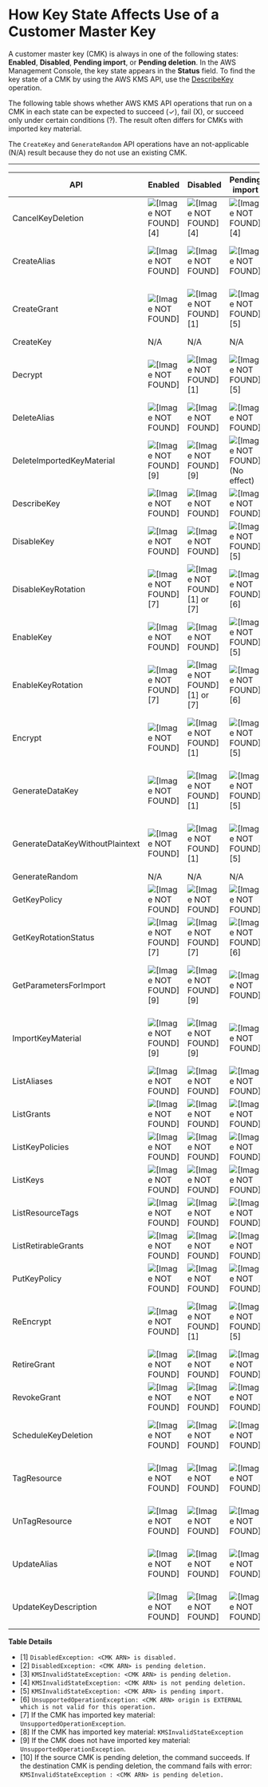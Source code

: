 # How Key State Affects Use of a Customer Master Key<a name="key-state"></a>

A customer master key \(CMK\) is always in one of the following states: **Enabled**, **Disabled**, **Pending import**, or **Pending deletion**\. In the AWS Management Console, the key state appears in the **Status** field\. To find the key state of a CMK by using the AWS KMS API, use the [DescribeKey](https://docs.aws.amazon.com/kms/latest/APIReference/API_DescribeKey.html) operation\.

The following table shows whether AWS KMS API operations that run on a CMK in each state can be expected to succeed \(✓\), fail \(X\), or succeed only under certain conditions \(?\)\. The result often differs for CMKs with imported key material\.

The `CreateKey` and `GenerateRandom` API operations have an not\-applicable \(N/A\) result because they do not use an existing CMK\.


****  

| API | Enabled | Disabled | Pending import | Pending deletion | 
| --- | --- | --- | --- | --- | 
| CancelKeyDeletion | ![\[Image NOT FOUND\]](http://docs.aws.amazon.com/kms/latest/developerguide/images/icon-disabled-pending-deletion.png)\[4\] | ![\[Image NOT FOUND\]](http://docs.aws.amazon.com/kms/latest/developerguide/images/icon-disabled-pending-deletion.png)\[4\] | ![\[Image NOT FOUND\]](http://docs.aws.amazon.com/kms/latest/developerguide/images/icon-disabled-pending-deletion.png)\[4\] | ![\[Image NOT FOUND\]](http://docs.aws.amazon.com/kms/latest/developerguide/images/icon-successful.png) | 
| CreateAlias | ![\[Image NOT FOUND\]](http://docs.aws.amazon.com/kms/latest/developerguide/images/icon-successful.png) | ![\[Image NOT FOUND\]](http://docs.aws.amazon.com/kms/latest/developerguide/images/icon-successful.png) | ![\[Image NOT FOUND\]](http://docs.aws.amazon.com/kms/latest/developerguide/images/icon-successful.png) | ![\[Image NOT FOUND\]](http://docs.aws.amazon.com/kms/latest/developerguide/images/icon-disabled-pending-deletion.png)\[3\] | 
| CreateGrant | ![\[Image NOT FOUND\]](http://docs.aws.amazon.com/kms/latest/developerguide/images/icon-successful.png) | ![\[Image NOT FOUND\]](http://docs.aws.amazon.com/kms/latest/developerguide/images/icon-disabled-pending-deletion.png)\[1\] | ![\[Image NOT FOUND\]](http://docs.aws.amazon.com/kms/latest/developerguide/images/icon-disabled-pending-deletion.png)\[5\] | ![\[Image NOT FOUND\]](http://docs.aws.amazon.com/kms/latest/developerguide/images/icon-disabled-pending-deletion.png)\[2\] or \[3\] | 
| CreateKey | N/A | N/A | N/A | N/A | 
| Decrypt | ![\[Image NOT FOUND\]](http://docs.aws.amazon.com/kms/latest/developerguide/images/icon-successful.png) | ![\[Image NOT FOUND\]](http://docs.aws.amazon.com/kms/latest/developerguide/images/icon-disabled-pending-deletion.png)\[1\] | ![\[Image NOT FOUND\]](http://docs.aws.amazon.com/kms/latest/developerguide/images/icon-disabled-pending-deletion.png)\[5\] | ![\[Image NOT FOUND\]](http://docs.aws.amazon.com/kms/latest/developerguide/images/icon-disabled-pending-deletion.png)\[2\] or \[3\] | 
| DeleteAlias | ![\[Image NOT FOUND\]](http://docs.aws.amazon.com/kms/latest/developerguide/images/icon-successful.png) | ![\[Image NOT FOUND\]](http://docs.aws.amazon.com/kms/latest/developerguide/images/icon-successful.png) | ![\[Image NOT FOUND\]](http://docs.aws.amazon.com/kms/latest/developerguide/images/icon-successful.png) | ![\[Image NOT FOUND\]](http://docs.aws.amazon.com/kms/latest/developerguide/images/icon-successful.png) | 
| DeleteImportedKeyMaterial | ![\[Image NOT FOUND\]](http://docs.aws.amazon.com/kms/latest/developerguide/images/icon-question-mark.png)\[9\] | ![\[Image NOT FOUND\]](http://docs.aws.amazon.com/kms/latest/developerguide/images/icon-question-mark.png)\[9\] | ![\[Image NOT FOUND\]](http://docs.aws.amazon.com/kms/latest/developerguide/images/icon-successful.png)\(No effect\) | ![\[Image NOT FOUND\]](http://docs.aws.amazon.com/kms/latest/developerguide/images/icon-disabled-pending-deletion.png)\[9\] | 
| DescribeKey | ![\[Image NOT FOUND\]](http://docs.aws.amazon.com/kms/latest/developerguide/images/icon-successful.png) | ![\[Image NOT FOUND\]](http://docs.aws.amazon.com/kms/latest/developerguide/images/icon-successful.png) | ![\[Image NOT FOUND\]](http://docs.aws.amazon.com/kms/latest/developerguide/images/icon-successful.png) | ![\[Image NOT FOUND\]](http://docs.aws.amazon.com/kms/latest/developerguide/images/icon-successful.png) | 
| DisableKey | ![\[Image NOT FOUND\]](http://docs.aws.amazon.com/kms/latest/developerguide/images/icon-successful.png) | ![\[Image NOT FOUND\]](http://docs.aws.amazon.com/kms/latest/developerguide/images/icon-successful.png) | ![\[Image NOT FOUND\]](http://docs.aws.amazon.com/kms/latest/developerguide/images/icon-disabled-pending-deletion.png)\[5\] | ![\[Image NOT FOUND\]](http://docs.aws.amazon.com/kms/latest/developerguide/images/icon-disabled-pending-deletion.png)\[3\] | 
| DisableKeyRotation | ![\[Image NOT FOUND\]](http://docs.aws.amazon.com/kms/latest/developerguide/images/icon-question-mark.png)\[7\] | ![\[Image NOT FOUND\]](http://docs.aws.amazon.com/kms/latest/developerguide/images/icon-disabled-pending-deletion.png)\[1\] or \[7\] | ![\[Image NOT FOUND\]](http://docs.aws.amazon.com/kms/latest/developerguide/images/icon-disabled-pending-deletion.png)\[6\] | ![\[Image NOT FOUND\]](http://docs.aws.amazon.com/kms/latest/developerguide/images/icon-disabled-pending-deletion.png)\[3\] or \[7\] | 
| EnableKey | ![\[Image NOT FOUND\]](http://docs.aws.amazon.com/kms/latest/developerguide/images/icon-successful.png) | ![\[Image NOT FOUND\]](http://docs.aws.amazon.com/kms/latest/developerguide/images/icon-successful.png) | ![\[Image NOT FOUND\]](http://docs.aws.amazon.com/kms/latest/developerguide/images/icon-disabled-pending-deletion.png)\[5\] | ![\[Image NOT FOUND\]](http://docs.aws.amazon.com/kms/latest/developerguide/images/icon-disabled-pending-deletion.png)\[3\] | 
| EnableKeyRotation | ![\[Image NOT FOUND\]](http://docs.aws.amazon.com/kms/latest/developerguide/images/icon-question-mark.png)\[7\] | ![\[Image NOT FOUND\]](http://docs.aws.amazon.com/kms/latest/developerguide/images/icon-disabled-pending-deletion.png)\[1\] or \[7\] | ![\[Image NOT FOUND\]](http://docs.aws.amazon.com/kms/latest/developerguide/images/icon-disabled-pending-deletion.png)\[6\] | ![\[Image NOT FOUND\]](http://docs.aws.amazon.com/kms/latest/developerguide/images/icon-disabled-pending-deletion.png)\[3\] or \[7\] | 
| Encrypt | ![\[Image NOT FOUND\]](http://docs.aws.amazon.com/kms/latest/developerguide/images/icon-successful.png) | ![\[Image NOT FOUND\]](http://docs.aws.amazon.com/kms/latest/developerguide/images/icon-disabled-pending-deletion.png)\[1\] | ![\[Image NOT FOUND\]](http://docs.aws.amazon.com/kms/latest/developerguide/images/icon-disabled-pending-deletion.png)\[5\] | ![\[Image NOT FOUND\]](http://docs.aws.amazon.com/kms/latest/developerguide/images/icon-disabled-pending-deletion.png)\[2\] or \[3\] | 
| GenerateDataKey | ![\[Image NOT FOUND\]](http://docs.aws.amazon.com/kms/latest/developerguide/images/icon-successful.png) | ![\[Image NOT FOUND\]](http://docs.aws.amazon.com/kms/latest/developerguide/images/icon-disabled-pending-deletion.png)\[1\] | ![\[Image NOT FOUND\]](http://docs.aws.amazon.com/kms/latest/developerguide/images/icon-disabled-pending-deletion.png)\[5\] | ![\[Image NOT FOUND\]](http://docs.aws.amazon.com/kms/latest/developerguide/images/icon-disabled-pending-deletion.png)\[2\] or \[3\] | 
| GenerateDataKeyWithoutPlaintext | ![\[Image NOT FOUND\]](http://docs.aws.amazon.com/kms/latest/developerguide/images/icon-successful.png) | ![\[Image NOT FOUND\]](http://docs.aws.amazon.com/kms/latest/developerguide/images/icon-disabled-pending-deletion.png)\[1\] | ![\[Image NOT FOUND\]](http://docs.aws.amazon.com/kms/latest/developerguide/images/icon-disabled-pending-deletion.png)\[5\] | ![\[Image NOT FOUND\]](http://docs.aws.amazon.com/kms/latest/developerguide/images/icon-disabled-pending-deletion.png)\[2\] or \[3\] | 
| GenerateRandom | N/A | N/A | N/A | N/A | 
| GetKeyPolicy | ![\[Image NOT FOUND\]](http://docs.aws.amazon.com/kms/latest/developerguide/images/icon-successful.png) | ![\[Image NOT FOUND\]](http://docs.aws.amazon.com/kms/latest/developerguide/images/icon-successful.png) | ![\[Image NOT FOUND\]](http://docs.aws.amazon.com/kms/latest/developerguide/images/icon-successful.png) | ![\[Image NOT FOUND\]](http://docs.aws.amazon.com/kms/latest/developerguide/images/icon-successful.png) | 
| GetKeyRotationStatus | ![\[Image NOT FOUND\]](http://docs.aws.amazon.com/kms/latest/developerguide/images/icon-question-mark.png) \[7\] | ![\[Image NOT FOUND\]](http://docs.aws.amazon.com/kms/latest/developerguide/images/icon-question-mark.png) \[7\] | ![\[Image NOT FOUND\]](http://docs.aws.amazon.com/kms/latest/developerguide/images/icon-disabled-pending-deletion.png)\[6\] | ![\[Image NOT FOUND\]](http://docs.aws.amazon.com/kms/latest/developerguide/images/icon-question-mark.png) \[7\] | 
| GetParametersForImport | ![\[Image NOT FOUND\]](http://docs.aws.amazon.com/kms/latest/developerguide/images/icon-question-mark.png)\[9\] | ![\[Image NOT FOUND\]](http://docs.aws.amazon.com/kms/latest/developerguide/images/icon-question-mark.png)\[9\] | ![\[Image NOT FOUND\]](http://docs.aws.amazon.com/kms/latest/developerguide/images/icon-successful.png) | ![\[Image NOT FOUND\]](http://docs.aws.amazon.com/kms/latest/developerguide/images/icon-disabled-pending-deletion.png)\[8\] or \[9\] | 
| ImportKeyMaterial | ![\[Image NOT FOUND\]](http://docs.aws.amazon.com/kms/latest/developerguide/images/icon-question-mark.png)\[9\] | ![\[Image NOT FOUND\]](http://docs.aws.amazon.com/kms/latest/developerguide/images/icon-question-mark.png)\[9\] | ![\[Image NOT FOUND\]](http://docs.aws.amazon.com/kms/latest/developerguide/images/icon-successful.png) | ![\[Image NOT FOUND\]](http://docs.aws.amazon.com/kms/latest/developerguide/images/icon-disabled-pending-deletion.png)\[8\] or \[9\] | 
| ListAliases | ![\[Image NOT FOUND\]](http://docs.aws.amazon.com/kms/latest/developerguide/images/icon-successful.png) | ![\[Image NOT FOUND\]](http://docs.aws.amazon.com/kms/latest/developerguide/images/icon-successful.png) | ![\[Image NOT FOUND\]](http://docs.aws.amazon.com/kms/latest/developerguide/images/icon-successful.png) | ![\[Image NOT FOUND\]](http://docs.aws.amazon.com/kms/latest/developerguide/images/icon-successful.png) | 
| ListGrants | ![\[Image NOT FOUND\]](http://docs.aws.amazon.com/kms/latest/developerguide/images/icon-successful.png) | ![\[Image NOT FOUND\]](http://docs.aws.amazon.com/kms/latest/developerguide/images/icon-successful.png) | ![\[Image NOT FOUND\]](http://docs.aws.amazon.com/kms/latest/developerguide/images/icon-successful.png) | ![\[Image NOT FOUND\]](http://docs.aws.amazon.com/kms/latest/developerguide/images/icon-successful.png) | 
| ListKeyPolicies | ![\[Image NOT FOUND\]](http://docs.aws.amazon.com/kms/latest/developerguide/images/icon-successful.png) | ![\[Image NOT FOUND\]](http://docs.aws.amazon.com/kms/latest/developerguide/images/icon-successful.png) | ![\[Image NOT FOUND\]](http://docs.aws.amazon.com/kms/latest/developerguide/images/icon-successful.png) | ![\[Image NOT FOUND\]](http://docs.aws.amazon.com/kms/latest/developerguide/images/icon-successful.png) | 
| ListKeys | ![\[Image NOT FOUND\]](http://docs.aws.amazon.com/kms/latest/developerguide/images/icon-successful.png) | ![\[Image NOT FOUND\]](http://docs.aws.amazon.com/kms/latest/developerguide/images/icon-successful.png) | ![\[Image NOT FOUND\]](http://docs.aws.amazon.com/kms/latest/developerguide/images/icon-successful.png) | ![\[Image NOT FOUND\]](http://docs.aws.amazon.com/kms/latest/developerguide/images/icon-successful.png) | 
| ListResourceTags | ![\[Image NOT FOUND\]](http://docs.aws.amazon.com/kms/latest/developerguide/images/icon-successful.png) | ![\[Image NOT FOUND\]](http://docs.aws.amazon.com/kms/latest/developerguide/images/icon-successful.png) | ![\[Image NOT FOUND\]](http://docs.aws.amazon.com/kms/latest/developerguide/images/icon-successful.png) | ![\[Image NOT FOUND\]](http://docs.aws.amazon.com/kms/latest/developerguide/images/icon-successful.png) | 
| ListRetirableGrants | ![\[Image NOT FOUND\]](http://docs.aws.amazon.com/kms/latest/developerguide/images/icon-successful.png) | ![\[Image NOT FOUND\]](http://docs.aws.amazon.com/kms/latest/developerguide/images/icon-successful.png) | ![\[Image NOT FOUND\]](http://docs.aws.amazon.com/kms/latest/developerguide/images/icon-successful.png) | ![\[Image NOT FOUND\]](http://docs.aws.amazon.com/kms/latest/developerguide/images/icon-successful.png) | 
| PutKeyPolicy | ![\[Image NOT FOUND\]](http://docs.aws.amazon.com/kms/latest/developerguide/images/icon-successful.png) | ![\[Image NOT FOUND\]](http://docs.aws.amazon.com/kms/latest/developerguide/images/icon-successful.png) | ![\[Image NOT FOUND\]](http://docs.aws.amazon.com/kms/latest/developerguide/images/icon-successful.png) | ![\[Image NOT FOUND\]](http://docs.aws.amazon.com/kms/latest/developerguide/images/icon-successful.png) | 
| ReEncrypt | ![\[Image NOT FOUND\]](http://docs.aws.amazon.com/kms/latest/developerguide/images/icon-successful.png) | ![\[Image NOT FOUND\]](http://docs.aws.amazon.com/kms/latest/developerguide/images/icon-disabled-pending-deletion.png)\[1\] | ![\[Image NOT FOUND\]](http://docs.aws.amazon.com/kms/latest/developerguide/images/icon-disabled-pending-deletion.png)\[5\] | ![\[Image NOT FOUND\]](http://docs.aws.amazon.com/kms/latest/developerguide/images/icon-disabled-pending-deletion.png)\[2\] or \[3\] | 
| RetireGrant | ![\[Image NOT FOUND\]](http://docs.aws.amazon.com/kms/latest/developerguide/images/icon-successful.png) | ![\[Image NOT FOUND\]](http://docs.aws.amazon.com/kms/latest/developerguide/images/icon-successful.png) | ![\[Image NOT FOUND\]](http://docs.aws.amazon.com/kms/latest/developerguide/images/icon-successful.png) | ![\[Image NOT FOUND\]](http://docs.aws.amazon.com/kms/latest/developerguide/images/icon-successful.png) | 
| RevokeGrant | ![\[Image NOT FOUND\]](http://docs.aws.amazon.com/kms/latest/developerguide/images/icon-successful.png) | ![\[Image NOT FOUND\]](http://docs.aws.amazon.com/kms/latest/developerguide/images/icon-successful.png) | ![\[Image NOT FOUND\]](http://docs.aws.amazon.com/kms/latest/developerguide/images/icon-successful.png) | ![\[Image NOT FOUND\]](http://docs.aws.amazon.com/kms/latest/developerguide/images/icon-successful.png) | 
| ScheduleKeyDeletion | ![\[Image NOT FOUND\]](http://docs.aws.amazon.com/kms/latest/developerguide/images/icon-successful.png) | ![\[Image NOT FOUND\]](http://docs.aws.amazon.com/kms/latest/developerguide/images/icon-successful.png) | ![\[Image NOT FOUND\]](http://docs.aws.amazon.com/kms/latest/developerguide/images/icon-successful.png) | ![\[Image NOT FOUND\]](http://docs.aws.amazon.com/kms/latest/developerguide/images/icon-disabled-pending-deletion.png)\[3\] | 
| TagResource | ![\[Image NOT FOUND\]](http://docs.aws.amazon.com/kms/latest/developerguide/images/icon-successful.png) | ![\[Image NOT FOUND\]](http://docs.aws.amazon.com/kms/latest/developerguide/images/icon-successful.png) | ![\[Image NOT FOUND\]](http://docs.aws.amazon.com/kms/latest/developerguide/images/icon-successful.png) | ![\[Image NOT FOUND\]](http://docs.aws.amazon.com/kms/latest/developerguide/images/icon-disabled-pending-deletion.png)\[3\] | 
| UnTagResource | ![\[Image NOT FOUND\]](http://docs.aws.amazon.com/kms/latest/developerguide/images/icon-successful.png) | ![\[Image NOT FOUND\]](http://docs.aws.amazon.com/kms/latest/developerguide/images/icon-successful.png) | ![\[Image NOT FOUND\]](http://docs.aws.amazon.com/kms/latest/developerguide/images/icon-successful.png) | ![\[Image NOT FOUND\]](http://docs.aws.amazon.com/kms/latest/developerguide/images/icon-disabled-pending-deletion.png)\[3\] | 
| UpdateAlias | ![\[Image NOT FOUND\]](http://docs.aws.amazon.com/kms/latest/developerguide/images/icon-successful.png) | ![\[Image NOT FOUND\]](http://docs.aws.amazon.com/kms/latest/developerguide/images/icon-successful.png) | ![\[Image NOT FOUND\]](http://docs.aws.amazon.com/kms/latest/developerguide/images/icon-successful.png) | ![\[Image NOT FOUND\]](http://docs.aws.amazon.com/kms/latest/developerguide/images/icon-question-mark.png)\[10\] | 
| UpdateKeyDescription | ![\[Image NOT FOUND\]](http://docs.aws.amazon.com/kms/latest/developerguide/images/icon-successful.png) | ![\[Image NOT FOUND\]](http://docs.aws.amazon.com/kms/latest/developerguide/images/icon-successful.png) | ![\[Image NOT FOUND\]](http://docs.aws.amazon.com/kms/latest/developerguide/images/icon-successful.png) | ![\[Image NOT FOUND\]](http://docs.aws.amazon.com/kms/latest/developerguide/images/icon-disabled-pending-deletion.png)\[3\] | 

**Table Details**
+ \[1\] `DisabledException: <CMK ARN> is disabled.`
+ \[2\] `DisabledException: <CMK ARN> is pending deletion.`
+ \[3\] `KMSInvalidStateException: <CMK ARN> is pending deletion.`
+ \[4\] `KMSInvalidStateException: <CMK ARN> is not pending deletion.`
+ \[5\] `KMSInvalidStateException: <CMK ARN> is pending import.`
+ \[6\] `UnsupportedOperationException: <CMK ARN> origin is EXTERNAL which is not valid for this operation.`
+ \[7\] If the CMK has imported key material: `UnsupportedOperationException`\.
+ \[8\] If the CMK has imported key material: `KMSInvalidStateException`
+ \[9\] If the CMK does not have imported key material: `UnsupportedOperationException`\.
+ \[10\] If the source CMK is pending deletion, the command succeeds\. If the destination CMK is pending deletion, the command fails with error: `KMSInvalidStateException : <CMK ARN> is pending deletion.`